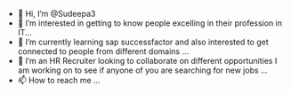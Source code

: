 - 👋 Hi, I’m @Sudeepa3
- 👀 I’m interested in getting to know people excelling in their profession in IT...
- 🌱 I’m currently learning sap successfactor and also interested to get connected to people from different domains ...
- 💞️ I’m an HR Recruiter looking to collaborate on different opportunities I am working on to see if anyone of you are searching for new jobs ...
- 📫 How to reach me ...

<!---
Sudeepa3/Sudeepa3 is a ✨ special ✨ repository because its `README.md` (this file) appears on your GitHub profile.
You can click the Preview link to take a look at your changes.
--->
